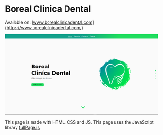 # Boreal Clinica Dental

Available on: [www.borealclinicadental.com](https://www.borealclinicadental.com/)

![Repository image](Image/Repository-Img/ReadMe-Image.png)

This page is made with HTML, CSS and JS. This page uses the JavaScript library [fullPage.js](https://github.com/alvarotrigo/fullPage.js/tree/master/lang/spanish#fullpagejs)
